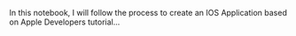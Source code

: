 In this notebook, I will follow the process to create an IOS Application based on Apple Developers tutorial...
